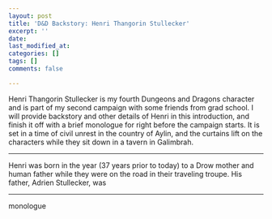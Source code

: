 ```yaml
---
layout: post
title: 'D&D Backstory: Henri Thangorin Stullecker'
excerpt: ''
date: 
last_modified_at: 
categories: []
tags: []
comments: false

---
```

Henri Thangorin Stullecker is my fourth Dungeons and Dragons character and is part of my second campaign with some friends from grad school. I will provide backstory and other details of Henri in this introduction, and finish it off with a brief monologue for right before the campaign starts. It is set in a time of civil unrest in the country of Aylin, and the curtains lift on the characters while they sit down in a tavern in Galimbrah.

***

Henri was born in the year (37 years prior to today) to a Drow mother and human father while they were on the road in their traveling troupe. His father, Adrien Stullecker, was 

***

monologue